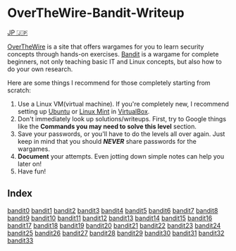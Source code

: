 # OverTheWire-Bandit-Writeup

[JP 🇯🇵](README.jp.md)

[OverTheWire](https://overthewire.org/wargames/) is a site that offers wargames for you to learn security concepts through hands-on exercises.
[Bandit](https://overthewire.org/wargames/bandit/) is a wargame for complete beginners, not only teaching basic IT and Linux concepts, but also how to do your own research.

Here are some things I recommend for those completely starting from scratch:

1. Use a Linux VM(virtual machine). If you're completely new, I recommend setting up [Ubuntu](https://ubuntu.com/desktop) or [Linux Mint](https://www.linuxmint.com/) in [VirtualBox](https://www.virtualbox.org/).
2. Don't immediately look up solutions/writeups. First, try to Google things like the **Commands you may need to solve this level** section.
3. Save your passwords, or you'll have to do the levels all over again. Just keep in mind that you should **_NEVER_** share passwords for the wargames.
4. **Document** your attempts. Even jotting down simple notes can help you later on!
5. Have fun!

## Index

[bandit0](./bandit-writeup/bandit00.md)
[bandit1](./bandit-writeup/bandit01.md)
[bandit2](./bandit-writeup/bandit02.md)
[bandit3](./bandit-writeup/bandit03.md)
[bandit4](./bandit-writeup/bandit04.md)
[bandit5](./bandit-writeup/bandit05.md)
[bandit6](./bandit-writeup/bandit06.md)
[bandit7](./bandit-writeup/bandit07.md)
[bandit8](./bandit-writeup/bandit08.md)
[bandit9](./bandit-writeup/bandit09.md)
[bandit10](./bandit-writeup/bandit10.md)
[bandit11](./bandit-writeup/bandit11.md)
[bandit12](./bandit-writeup/bandit12.md)
[bandit13](./bandit-writeup/bandit13.md)
[bandit14](./bandit-writeup/bandit14.md)
[bandit15](./bandit-writeup/bandit15.md)
[bandit16](./bandit-writeup/bandit16.md)
[bandit17](./bandit-writeup/bandit17.md)
[bandit18](./bandit-writeup/bandit18.md)
[bandit19](./bandit-writeup/bandit19.md)
[bandit20](./bandit-writeup/bandit20.md)
[bandit21](./bandit-writeup/bandit21.md)
[bandit22](./bandit-writeup/bandit22.md)
[bandit23](./bandit-writeup/bandit23.md)
[bandit24](./bandit-writeup/bandit24.md)
[bandit25](./bandit-writeup/bandit25.md)
[bandit26](./bandit-writeup/bandit26.md)
[bandit27](./bandit-writeup/bandit27.md)
[bandit28](./bandit-writeup/bandit28.md)
[bandit29](./bandit-writeup/bandit29.md)
[bandit30](./bandit-writeup/bandit30.md)
[bandit31](./bandit-writeup/bandit31.md)
[bandit32](./bandit-writeup/bandit32.md)
[bandit33](./bandit-writeup/bandit33.md)
